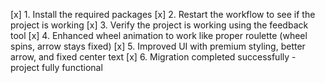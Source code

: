 [x] 1. Install the required packages
[x] 2. Restart the workflow to see if the project is working
[x] 3. Verify the project is working using the feedback tool
[x] 4. Enhanced wheel animation to work like proper roulette (wheel spins, arrow stays fixed)
[x] 5. Improved UI with premium styling, better arrow, and fixed center text
[x] 6. Migration completed successfully - project fully functional